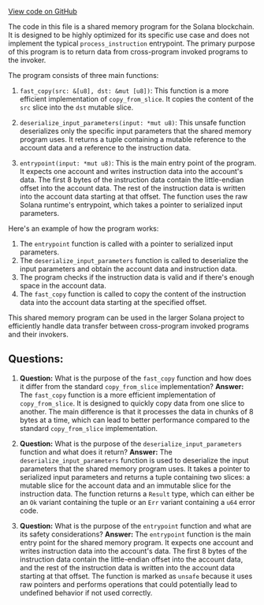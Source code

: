 [View code on GitHub](https://github.com/solana-labs/solana-program-library/shared-memory/program/src/lib.rs)

The code in this file is a shared memory program for the Solana blockchain. It is designed to be highly optimized for its specific use case and does not implement the typical `process_instruction` entrypoint. The primary purpose of this program is to return data from cross-program invoked programs to the invoker.

The program consists of three main functions:

1. `fast_copy(src: &[u8], dst: &mut [u8])`: This function is a more efficient implementation of `copy_from_slice`. It copies the content of the `src` slice into the `dst` mutable slice.

2. `deserialize_input_parameters(input: *mut u8)`: This unsafe function deserializes only the specific input parameters that the shared memory program uses. It returns a tuple containing a mutable reference to the account data and a reference to the instruction data.

3. `entrypoint(input: *mut u8)`: This is the main entry point of the program. It expects one account and writes instruction data into the account's data. The first 8 bytes of the instruction data contain the little-endian offset into the account data. The rest of the instruction data is written into the account data starting at that offset. The function uses the raw Solana runtime's entrypoint, which takes a pointer to serialized input parameters.

Here's an example of how the program works:

1. The `entrypoint` function is called with a pointer to serialized input parameters.
2. The `deserialize_input_parameters` function is called to deserialize the input parameters and obtain the account data and instruction data.
3. The program checks if the instruction data is valid and if there's enough space in the account data.
4. The `fast_copy` function is called to copy the content of the instruction data into the account data starting at the specified offset.

This shared memory program can be used in the larger Solana project to efficiently handle data transfer between cross-program invoked programs and their invokers.
## Questions: 
 1. **Question:** What is the purpose of the `fast_copy` function and how does it differ from the standard `copy_from_slice` implementation?
   **Answer:** The `fast_copy` function is a more efficient implementation of `copy_from_slice`. It is designed to quickly copy data from one slice to another. The main difference is that it processes the data in chunks of 8 bytes at a time, which can lead to better performance compared to the standard `copy_from_slice` implementation.

2. **Question:** What is the purpose of the `deserialize_input_parameters` function and what does it return?
   **Answer:** The `deserialize_input_parameters` function is used to deserialize the input parameters that the shared memory program uses. It takes a pointer to serialized input parameters and returns a tuple containing two slices: a mutable slice for the account data and an immutable slice for the instruction data. The function returns a `Result` type, which can either be an `Ok` variant containing the tuple or an `Err` variant containing a `u64` error code.

3. **Question:** What is the purpose of the `entrypoint` function and what are its safety considerations?
   **Answer:** The `entrypoint` function is the main entry point for the shared memory program. It expects one account and writes instruction data into the account's data. The first 8 bytes of the instruction data contain the little-endian offset into the account data, and the rest of the instruction data is written into the account data starting at that offset. The function is marked as `unsafe` because it uses raw pointers and performs operations that could potentially lead to undefined behavior if not used correctly.
